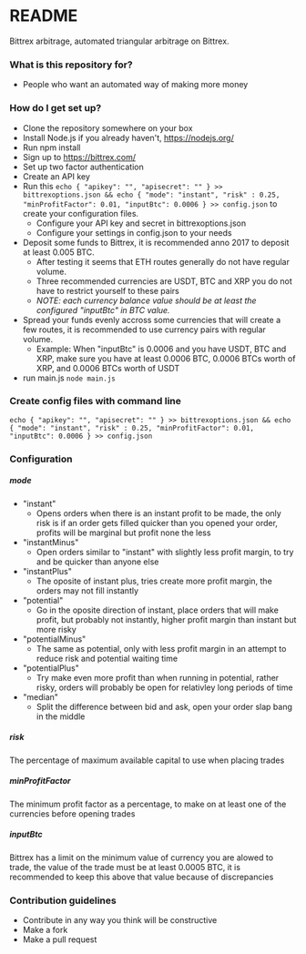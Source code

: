 # README #

Bittrex arbitrage, automated triangular arbitrage on Bittrex.

### What is this repository for? ###

* People who want an automated way of making more money

### How do I get set up? ###

* Clone the repository somewhere on your box
* Install Node.js if you already haven't, https://nodejs.org/
* Run npm install
* Sign up to https://bittrex.com/
* Set up two factor authentication
* Create an API key
* Run this ```echo { "apikey": "", "apisecret": "" } >> bittrexoptions.json && echo { "mode": "instant", "risk" : 0.25, "minProfitFactor": 0.01, "inputBtc": 0.0006 } >> config.json``` to create your configuration files.
	* Configure your API key and secret in bittrexoptions.json
	* Configure your settings in config.json to your needs
* Deposit some funds to Bittrex, it is recommended anno 2017 to deposit at least 0.005 BTC.
	* After testing it seems that ETH routes generally do not have regular volume.
	* Three recommended currencies are USDT, BTC and XRP you do not have to restrict yourself to these pairs
	* _NOTE: each currency balance value should be at least the configured "inputBtc" in BTC value._
* Spread your funds evenly accross some currencies that will create a few routes, it is recommended to use currency pairs with regular volume.
	* Example: When "inputBtc" is 0.0006 and you have USDT, BTC and XRP, make sure you have at least 0.0006 BTC, 0.0006 BTCs worth of XRP, and 0.0006 BTCs worth of USDT
* run main.js ```node main.js```

### Create config files with command line ###
```echo { "apikey": "", "apisecret": "" } >> bittrexoptions.json && echo { "mode": "instant", "risk" : 0.25, "minProfitFactor": 0.01, "inputBtc": 0.0006 } >> config.json```

### Configuration ###
##### mode #####
* "instant"
	* Opens orders when there is an instant profit to be made, the only risk is if an order gets filled quicker than you opened your order, profits will be marginal but profit none the less
* "instantMinus"
	* Open orders similar to "instant" with slightly less profit margin, to try and be quicker than anyone else
* "instantPlus"
	* The oposite of instant plus, tries create more profit margin, the orders may not fill instantly
* "potential"
	* Go in the oposite direction of instant, place orders that will make profit, but probably not instantly, higher profit margin than instant but more risky
* "potentialMinus"
	* The same as potential, only with less profit margin in an attempt to reduce risk and potential waiting time
* "potentialPlus"
	* Try make even more profit than when running in potential, rather risky, orders will probably be open for relativley long periods of time
* "median"
	* Split the difference between bid and ask, open your order slap bang in the middle

##### risk #####
The percentage of maximum available capital to use when placing trades

##### minProfitFactor ######
The minimum profit factor as a percentage, to make on at least one of the currencies before opening trades

##### inputBtc #####
Bittrex has a limit on the minimum value of currency you are alowed to trade, the value of the trade must be at least 0.0005 BTC, it is recommended to keep this above that value because of discrepancies

### Contribution guidelines ###
* Contribute in any way you think will be constructive
* Make a fork
* Make a pull request